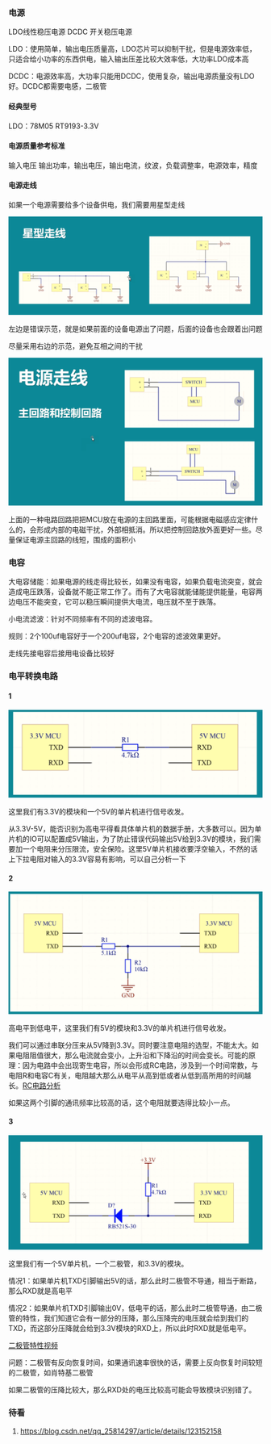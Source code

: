 ### 电源

LDO线性稳压电源 DCDC 开关稳压电源

LDO：使用简单，输出电压质量高，LDO芯片可以抑制干扰，但是电源效率低，只适合给小功率的东西供电，输入输出压差比较大效率低，大功率LDO成本高 

DCDC：电源效率高，大功率只能用DCDC，使用复杂，输出电源质量没有LDO好。DCDC都需要电感，二极管

#### 经典型号

LDO：78M05 RT9193-3.3V

#### 电源质量参考标准

输入电压 输出功率，输出电压，输出电流，纹波，负载调整率，电源效率，精度

#### 电源走线

如果一个电源需要给多个设备供电，我们需要用星型走线

![image-20240627192519428](.assets/image-20240627192519428.png)

左边是错误示范，就是如果前面的设备电源出了问题，后面的设备也会跟着出问题

尽量采用右边的示范，避免互相之间的干扰

![image-20240627192656905](.assets/image-20240627192656905.png)

上面的一种电路回路把把MCU放在电源的主回路里面，可能根据电磁感应定律什么的，会形成内部的电磁干扰，外部相抵消。所以把控制回路放外面更好一些。尽量保证电源主回路的线短，围成的面积小

### 电容

大电容储能：如果电源的线走得比较长，如果没有电容，如果负载电流突变，就会造成电压跌落，设备就不能正常工作了。而有了大电容就能储能提供能量，电容两边电压不能突变，它可以稳压瞬间提供大电流，电压就不至于跌落。

小电流滤波：针对不同频率有不同的滤波电容。

规则：2个100uf电容好于一个200uf电容，2个电容的滤波效果更好。

走线先接电容后接用电设备比较好

### 电平转换电路

#### 1



![image-20240627170237801](.assets/image-20240627170237801.png)

这里我们有3.3V的模块和一个5V的单片机进行信号收发。

从3.3V-5V，能否识别为高电平得看具体单片机的数据手册，大多数可以。因为单片机的IO可以配置成5V输出，为了防止错误代码输出5V给到3.3V的模块，我们需要加一个电阻来分压限流，安全保险。这里5V单片机接收要浮空输入，不然的话上下拉电阻对输入的3.3V容易有影响，可以自己分析一下

#### 2

![image-20240627170205216](.assets/image-20240627170205216.png)

高电平到低电平，这里我们有5V的模块和3.3V的单片机进行信号收发。

我们可以通过串联分压来从5V降到3.3V。同时要注意电阻的选型，不能太大。如果电阻阻值很大，那么电流就会变小，上升沿和下降沿的时间会变长。可能的原理：因为电路中会出现寄生电容，所以会形成RC电路，涉及到一个时间常数，与电阻R和电容C有关，电阻越大那么从电平从高到低或者从低到高所用的时间越长。[RC电路分析](https://blog.csdn.net/qq_38639612/article/details/122459816)

如果这两个引脚的通讯频率比较高的话，这个电阻就要选得比较小一点。

#### 3

![image-20240627185130424](.assets/image-20240627185130424.png)

这里我们有一个5V单片机，一个二极管，和3.3V的模块。

情况1：如果单片机TXD引脚输出5V的话，那么此时二极管不导通，相当于断路，那么RXD就是高电平

情况2：如果单片机TXD引脚输出0V，低电平的话，那么此时二极管导通，由二极管的特性，我们知道它会有一部分的压降，那么压降完的电压就会给到我们的TXD，而这部分压降就会给到3.3V模块的RXD上，所以此时RXD就是低电平。

[二极管特性视频](https://www.bilibili.com/video/BV1pu4y1f7iZ/?spm_id_from=333.337.search-card.all.click&vd_source=4ae85c9aa63e99071b3c53715d6ff461)

问题：二极管有反向恢复时间，如果通讯速率很快的话，需要上反向恢复时间较短的二极管，如肖特基二极管

如果二极管的压降比较大，那么RXD处的电压比较高可能会导致模块识别错了。

### 待看

1. https://blog.csdn.net/qq_25814297/article/details/123152158
